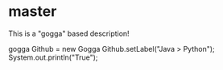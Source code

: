# master
This is a "gogga" based description!


gogga Github = new Gogga
Github.setLabel("Java > Python");
System.out.println("True");
